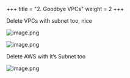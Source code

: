 +++
title = "2. Goodbye VPCs"
weight = 2
+++


Delete VPCs with subnet too, nice


![image.png](/images/008-viii-clean-it-up/34-757721-image.png)


![image.png](/images/008-viii-clean-it-up/34-996380-image.png)


Delete AWS with it’s Subnet too


![image.png](/images/008-viii-clean-it-up/34-165126-image.png)


